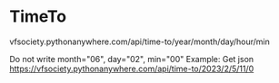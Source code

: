 # TimeTo

vfsociety.pythonanywhere.com/api/time-to/year/month/day/hour/min

Do not write month="06", day="02", min="00"
Example:
Get json
https://vfsociety.pythonanywhere.com/api/time-to/2023/2/5/11/0

